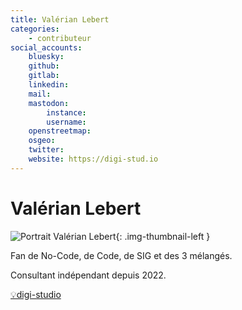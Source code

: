 ```yaml
---
title: Valérian Lebert
categories:
    - contributeur
social_accounts:
    bluesky:
    github:
    gitlab:
    linkedin:
    mail:
    mastodon:
        instance:
        username:
    openstreetmap:
    osgeo:
    twitter:
    website: https://digi-stud.io
---
```


# Valérian Lebert

<!-- --8<-- [start:author-sign-block] -->

![Portrait Valérian Lebert](https://cdn.geotribu.fr/img/internal/contributeurs/vleb.jpeg "Portrait Valérian Lebert"){: .img-thumbnail-left }

Fan de No-Code, de Code, de SIG et des 3 mélangés.  

Consultant indépendant depuis 2022.

[💡digi-studio](https://digi-stud.io)

<!-- --8<-- [end:author-sign-block] -->
